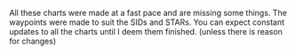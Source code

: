 All these charts were made at a fast pace and are missing some things. The waypoints were made to suit the SIDs and STARs. You can expect constant updates to all the charts until
I deem them finished. (unless there is reason for changes)
